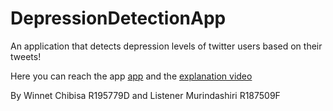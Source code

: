 # DepressionDetectionApp
An application that detects depression levels of twitter users based on their tweets!

Here you can reach the app [app](https://share.streamlit.io/winnetc/depressiondetectionapp/Data/ProjectCode.py) and the [explanation video](https://drive.google.com/file/d/1PY9tCj3cb5HBWeXVlGFuPlLgn6fNH5Zz/view?usp=sharing)

By Winnet Chibisa R195779D and Listener Murindashiri R187509F

